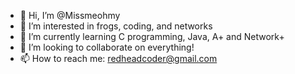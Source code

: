 - 👋 Hi, I’m @Missmeohmy
- 👀 I’m interested in frogs, coding, and networks
- 🌱 I’m currently learning C programming, Java, A+ and Network+
- 💞️ I’m looking to collaborate on everything!
- 📫 How to reach me: redheadcoder@gmail.com

<!---
Missmeohmy/Missmeohmy is a ✨ special ✨ repository because its `README.md` (this file) appears on your GitHub profile.
You can click the Preview link to take a look at your changes.
--->
